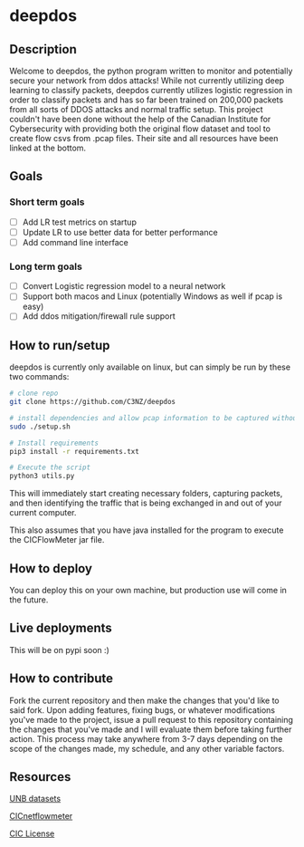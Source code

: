 # deepdos

## Description
Welcome to deepdos, the python program written to monitor and potentially secure your network
from ddos attacks! While not currently utilizing deep learning to classify packets, deepdos currently
utilizes logistic regression in order to classify packets and has so far been trained on 200,000 packets from
all sorts of DDOS attacks and normal traffic setup. This project couldn't have been
done without the help of the Canadian Institute for Cybersecurity with providing both the original flow dataset 
and tool to create flow csvs from .pcap files. Their site and all resources have been linked at the bottom.


## Goals
### Short term goals
- [ ] Add LR test metrics on startup
- [ ] Update LR to use better data for better performance
- [ ] Add command line interface

### Long term goals
- [ ] Convert Logistic regression model to a neural network
- [ ] Support both macos and Linux (potentially Windows as well if pcap is easy)
- [ ] Add ddos mitigation/firewall rule support

## How to run/setup
deepdos is currently only available on linux, but can simply be run by these two commands:
```bash
# clone repo
git clone https://github.com/C3NZ/deepdos

# install dependencies and allow pcap information to be captured without root.
sudo ./setup.sh

# Install requirements
pip3 install -r requirements.txt

# Execute the script
python3 utils.py
```

This will immediately start creating necessary folders, capturing packets, and then identifying
the traffic that is being exchanged in and out of your current computer.

This also assumes that you have java installed for the program to execute the CICFlowMeter jar
file.

## How to deploy
You can deploy this on your own machine, but production use will come in the future.

## Live deployments
This will be on pypi soon :)

## How to contribute
Fork the current repository and then make the changes that you'd like to said fork. Upon adding features, fixing bugs,
or whatever modifications you've made to the project, issue a pull request to this repository containing the changes that you've made
and I will evaluate them before taking further action. This process may take anywhere from 3-7 days depending on the scope of the changes made, 
my schedule, and any other variable factors.

## Resources
[UNB datasets](https://www.unb.ca/cic/datasets/)

[CICnetflowmeter](http://www.netflowmeter.ca/netflowmeter.html)

[CIC License](CIC_LICENSE.txt)
